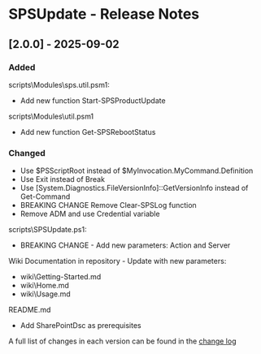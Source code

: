 # SPSUpdate - Release Notes

## [2.0.0] - 2025-09-02

### Added

scripts\Modules\sps.util.psm1:

- Add new function Start-SPSProductUpdate

scripts\Modules\util.psm1

- Add new function Get-SPSRebootStatus

### Changed

- Use $PSScriptRoot instead of $MyInvocation.MyCommand.Definition
- Use Exit instead of Break
- Use [System.Diagnostics.FileVersionInfo]::GetVersionInfo instead of Get-Command
- BREAKING CHANGE Remove Clear-SPSLog function
- Remove ADM and use Credential variable

scripts\SPSUpdate.ps1:

- BREAKING CHANGE - Add new parameters: Action and Server

Wiki Documentation in repository - Update with new parameters:

- wiki\Getting-Started.md
- wiki\Home.md
- wiki\Usage.md

README.md

- Add SharePointDsc as prerequisites

A full list of changes in each version can be found in the [change log](CHANGELOG.md)
